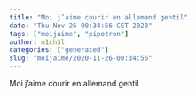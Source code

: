 ```yaml
---
title: "Moi j’aime courir en allemand gentil"
date: "Thu Nov 26 00:34:56 CET 2020"
tags: ["moijaime", "pipotron"]
author: m1ch3l
categories: ["generated"]
slug: "moijaime/2020-11-26-00:34:56"
---
```


Moi j’aime courir en allemand gentil
